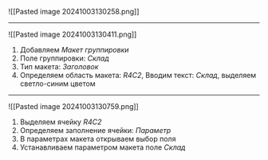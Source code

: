 ![[Pasted image 20241003130258.png]]

---

![[Pasted image 20241003130411.png]]
1. Добавляем *Макет группировки*
2. Поле группировки: *Склад*
3. Тип макета: *Заголовок*
4. Определяем область макета: *R4C2*, Вводим текст: *Склад*, выделяем светло-синим цветом

---

![[Pasted image 20241003130759.png]]
1. Выделяем ячейку *R4C2*
2. Определяем заполнение ячейки: *Параметр*
3. В параметрах макета открываем выбор поля
4. Устанавливаем параметром макета поле *Склад*
